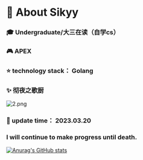 # :ocean: About Sikyy

###   :mortar_board:   Undergraduate/大三在读（自学cs）         
###   :video_game:       APEX              
###   :star:                   technology stack： Golang
###   :sparkles: 彻夜之歌厨
![2.png](https://s2.loli.net/2023/03/20/iYOceTGEK3zRSL6.png)
###   :date:             update time： 2023.03.20

### I will continue to make progress until death.
[![Anurag's GitHub stats](https://github-readme-stats.vercel.app/apisikyy=anuraghazra)](https://github.com/anuraghazra/github-readme-stats)
